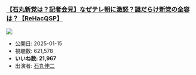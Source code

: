 ### [【石丸新党は？記者会見】なぜテレ朝に激怒？謎だらけ新党の全容は？【ReHacQSP】](https://www.youtube.com/watch?v=lM0cVpbgv5w)
[![](https://img.youtube.com/vi/lM0cVpbgv5w/sddefault.jpg)](https://www.youtube.com/watch?v=lM0cVpbgv5w)
-   公開日: 2025-01-15
-   視聴数: 621,578
-   **いいね数: 21,967**
-   出演者: [石丸伸二](/rehacq_fan/people/石丸伸二 "wikilink")
